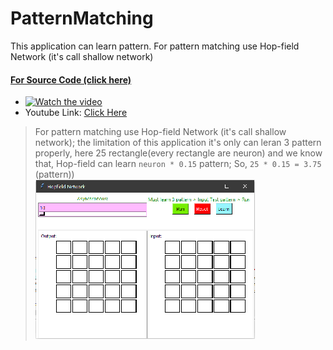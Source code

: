 # PatternMatching
This application can learn pattern. For pattern matching use Hop-field Network (it's call shallow network)
#### [For Source Code (click here)](https://github.com/abuhanifnumani/PatternMatching/blob/master/Pattern%20matching%20(Hop-field)%20Application.ipynb)
  * [![Watch the video](https://i.imgur.com/vKb2F1B.png)](https://youtu.be/MHTJCPf3odk)
  * Youtube Link: [Click Here](https://youtu.be/MHTJCPf3odk)
  > For pattern matching use Hop-field Network (it's call shallow network); the limitation of this application it's only can leran 3 pattern properly,  here 25 rectangle(every rectangle are neuron) and we know that, Hop-field can learn `neuron * 0.15` pattern; So, `25 * 0.15 = 3.75` (pattern))
  <br> ![Application UI](https://github.com/abuhanifnumani/PatternMatching/blob/main/Hop-Field%20Application.png)
  
